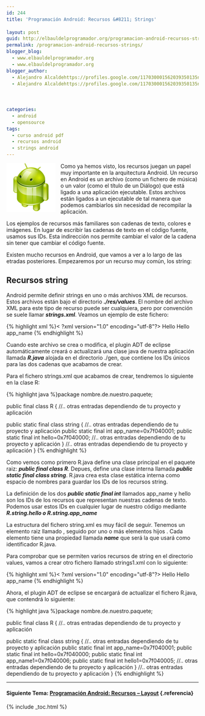 ```yaml
---
id: 244
title: 'Programación Android: Recursos &#8211; Strings'

layout: post
guid: http://elbauldelprogramador.org/programacion-android-recursos-strings/
permalink: /programacion-android-recursos-strings/
blogger_blog:
  - www.elbauldelprogramador.org
  - www.elbauldelprogramador.org
blogger_author:
  - Alejandro Alcaldehttps://profiles.google.com/117030001562039350135noreply@blogger.com
  - Alejandro Alcaldehttps://profiles.google.com/117030001562039350135noreply@blogger.com

  
  
categories:
  - android
  - opensource
tags:
  - curso android pdf
  - recursos android
  - strings android
---
```

<img border="0" src="/images/2013/07/iconoAndroid.png" style="clear:left; float:left;margin-right:1em; margin-bottom:1em" />

Como ya hemos visto, los recursos juegan un papel muy importante en la arquitectura Android. Un recurso en Android es un archivo (como un fichero de música) o un valor (como el título de un Diálogo) que está ligado a una aplicación ejecutable. Estos archivos están ligados a un ejecutable de tal manera que podemos cambiarlos sin necesidad de recompilar la aplicación.

Los ejemplos de recursos más familiares son cadenas de texto, colores e imágenes. En lugar de escribir las cadenas de texto en el código fuente, usamos sus IDs. Esta indirección nos permite cambiar el valor de la cadena sin tener que cambiar el código fuente.

Existen mucho recursos en Android, que vamos a ver a lo largo de las etradas posteriores. Empezaremos por un recurso muy común, los string:

  
<!--ad-->

## Recursos string

Android permite definir strings en uno o más archivos XML de recursos. Estos archivos están bajo el directorio ***./res/values***. El nombre del archivo XML para este tipo de recurso puede ser cualquiera, pero por convención se suele llamar ***strings.xml***. Veamos un ejemplo de este fichero:

{% highlight xml %}< ?xml version="1.0" encoding="utf-8"?>
<resources>
   <string name="hello">Hello</string>
   <string name="app_name">Hello app_name</string>
</resources>
{% endhighlight %}

Cuando este archivo se crea o modifica, el plugin ADT de eclipse automáticamente creará o actualizará una clase java de nuestra aplicación llamada ***R.java*** alojada en el directorio ./gen, que contiene los IDs únicos para las dos cadenas que acabamos de crear.

Para el fichero strings.xml que acabamos de crear, tendremos lo siguiente en la clase R:

{% highlight java %}package nombre.de.nuestro.paquete;

public final class R {
   //.. otras entradas dependiendo de tu proyecto y aplicación
   
   public static final class string {
      //.. otras entradas dependiendo de tu proyecto y aplicación
      public static final int app_name=0x7f040001;
      public static final int hello=0x7f040000;
      //.. otras entradas dependiendo de tu proyecto y aplicación
   }
   //.. otras entradas dependiendo de tu proyecto y aplicación
}
{% endhighlight %}

Como vemos como primero R.java define una clase principal en el paquete raiz: ***public final class R***. Depues, define una clase interna llamada ***public static final class string***. R.java crea esta clase estática interna como espacio de nombres para guardar los IDs de los recursos string.

La definición de los dos ***public static final int*** llamados app_name y hello son los IDs de los recursos que representan nuestras cadenas de texto. Podemos usar estos IDs en cualquier lugar de nuestro código mediante ***R.string.hello o R.string.app_name***

La estructura del fichero string.xml es muy fácil de seguir. Tenemos un elemento raiz llamado <resources>, seguido por uno o más elementos hijos <string>. Cada elemento </string><string> tiene una propiedad llamada ***name*** que será la que usará como identificador R.java.</string></resources>

Para comprobar que se permiten varios recursos de string en el directorio values, vamos a crear otro fichero llamado strings1.xml con lo siguiente:

{% highlight xml %}< ?xml version="1.0" encoding="utf-8"?>
<resources>
   <string name="hello1">Hello</string>
   <string name="app_name1">Hello app_name</string>
</resources>
{% endhighlight %}

Ahora, el plugin ADT de eclipse se encargará de actualizar el fichero R.java, que contendrá lo siguiente:

{% highlight java %}package nombre.de.nuestro.paquete;

public final class R {
   //.. otras entradas dependiendo de tu proyecto y aplicación
   
   public static final class string {
      //.. otras entradas dependiendo de tu proyecto y aplicación
      public static final int app_name=0x7f040001;
      public static final int hello=0x7f040000;
      public static final int app_name1=0x7f040006;
      public static final int hello1=0x7f040005;
      //.. otras entradas dependiendo de tu proyecto y aplicación
   }
   //.. otras entradas dependiendo de tu proyecto y aplicación
}
{% endhighlight %}

* * *

#### Siguiente Tema: [Programación Android: Recursos &#8211; Layout][1] {.referencia}





 [1]: /programacion-android-recursos-layout/

{% include _toc.html %}
